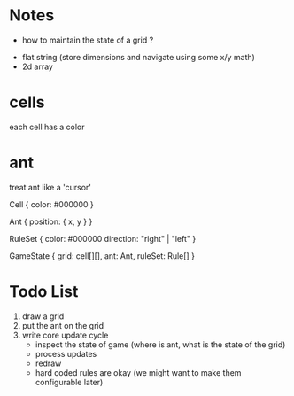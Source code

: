 # Notes

- how to maintain the state of a grid ?

* flat string (store dimensions and navigate using some x/y math)
* 2d array

# cells

each cell has a color

# ant

treat ant like a 'cursor'

Cell {
color: #000000
}

Ant {
position: { x, y }
}

RuleSet {
color: #000000
direction: "right" | "left"
}

GameState {
grid: cell[][],
ant: Ant,
ruleSet: Rule[]
}

# Todo List

1. draw a grid
2. put the ant on the grid
3. write core update cycle
   - inspect the state of game (where is ant, what is the state of the grid)
   - process updates
   - redraw
   - hard coded rules are okay (we might want to make them configurable later)
